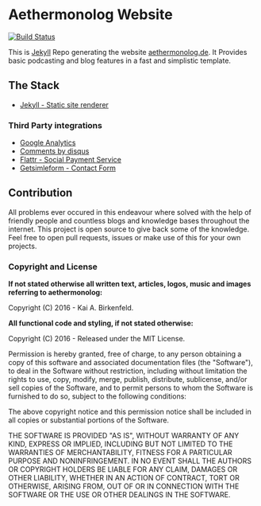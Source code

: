 # Aethermonolog Website

[![Build Status](https://travis-ci.org/dyscribe/aethermonolog.svg?branch=master)](https://travis-ci.org/dyscribe/aethermonolog/)

This is [Jekyll](http://jekyllrb.com) Repo generating the website [aethermonolog.de](http://aethermonolog.de).
It Provides basic podcasting and blog features in a fast and simplistic template.

## The Stack

* [Jekyll - Static site renderer](http://jekyllrb.com)

### Third Party integrations


* [Google Analytics](http://analytics.google.com)
* [Comments by disqus](http://disqus.com)
* [Flattr - Social Payment Service](http://flattr.com)
* [Getsimleform - Contact Form](http://getsimpleform.com/)

## Contribution

All problems ever occured in this endeavour where solved with the help of friendly people and countless blogs and knowledge bases throughout the internet. This project is open source to give back some of the knowledge.
Feel free to open pull requests, issues or make use of this for your own projects.


### Copyright and License

**If not stated otherwise all written text, articles, logos, music and images referring to aethermonolog:**

Copyright (C) 2016 - Kai A. Birkenfeld.

**All functional code and styling, if not stated otherwise:**

Copyright (C) 2016 - Released under the MIT License.

Permission is hereby granted, free of charge, to any person obtaining a copy of this software and associated documentation files (the "Software"), to deal in the Software without restriction, including without limitation the rights to use, copy, modify, merge, publish, distribute, sublicense, and/or sell copies of the Software, and to permit persons to whom the Software is furnished to do so, subject to the following conditions:

The above copyright notice and this permission notice shall be included in all copies or substantial portions of the Software.

THE SOFTWARE IS PROVIDED "AS IS", WITHOUT WARRANTY OF ANY KIND, EXPRESS OR IMPLIED, INCLUDING BUT NOT LIMITED TO THE WARRANTIES OF MERCHANTABILITY, FITNESS FOR A PARTICULAR PURPOSE AND NONINFRINGEMENT. IN NO EVENT SHALL THE AUTHORS OR COPYRIGHT HOLDERS BE LIABLE FOR ANY CLAIM, DAMAGES OR OTHER LIABILITY, WHETHER IN AN ACTION OF CONTRACT, TORT OR OTHERWISE, ARISING FROM, OUT OF OR IN CONNECTION WITH THE SOFTWARE OR THE USE OR OTHER DEALINGS IN THE SOFTWARE.
